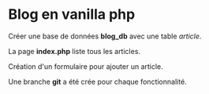 # Blog en vanilla php

Créer une base de données **blog_db** avec une table *article*.

La page **index.php** liste tous les articles.

Création d'un formulaire pour ajouter un article.

Une branche **git** a été crée pour chaque fonctionnalité.